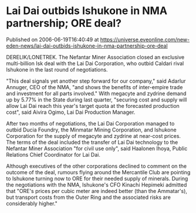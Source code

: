 # Lai Dai outbids Ishukone in NMA partnership; ORE deal?
Published on 2006-06-19T16:40:49 at https://universe.eveonline.com/new-eden-news/lai-dai-outbids-ishukone-in-nma-partnership-ore-deal

DERELIK/LONETREK. The Nefantar Miner Association closed an exclusive multi-billion Isk deal with the Lai Dai Corporation, who outbid Caldari rival Ishukone in the last round of negotiations.   
  
"This deal signals yet another step forward for our company," said Adarlur Annuger, CEO of the NMA, "and shows the benefits of inter-empire trade and investment for all parts involved." With megacyte and zydrine demand up by 5.77% in the State during last quarter, "securing cost and supply will allow Lai Dai reach this year's target quota at the forecasted production cost", said Aivira Ogimo, Lai Dai Production Manager.   
  
After two months of negotiations, the Lai Dai Corporation managed to outbid Ducia Foundry, the Minmatar Mining Corporation, and Ishukone Corporation for the supply of megacyte and zydrine at near-cost prices. The terms of the deal included the transfer of Lai Dai technology to the Nefantar Miner Association "for civil use only", said Haalonen Ihoya, Public Relations Chief Coordinator for Lai Dai.   
  
Although executives of the other corporations declined to comment on the outcome of the deal, rumours flying around the Mercantile Club are pointing to Ishukone turning now to ORE for their needed supply of minerals. During the negotiations with the NMA, Ishukone's CFO Kinachi Hepimeki admitted that "ORE's prices per cubic meter are indeed better (than the Ammatar's), but transport costs from the Outer Ring and the associated risks are considerably higher."
